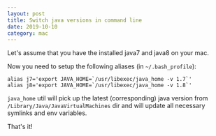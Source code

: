 ```yaml
---
layout: post
title: Switch java versions in command line
date: 2019-10-10
category: mac
---  
```


Let's assume that you have the installed java7 and java8 on your mac.

Now you need to setup the following aliases (in `~/.bash_profile`):
```
alias j7='export JAVA_HOME=`/usr/libexec/java_home -v 1.7`'
alias j8='export JAVA_HOME=`/usr/libexec/java_home -v 1.8`'
```

`java_home` util will pick up the latest (corresponding) java version from `/Library/Java/JavaVirtualMachines` dir and will update all necessary symlinks and env variables.

That's it!
